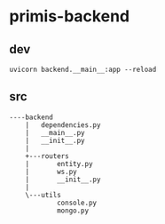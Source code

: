 # primis-backend

## dev
```
uvicorn backend.__main__:app --reload
```

## src
```
----backend
    |   dependencies.py
    |   __main__.py
    |   __init__.py
    |
    +---routers
    |       entity.py
    |       ws.py
    |       __init__.py
    |
    \---utils
            console.py
            mongo.py
```
